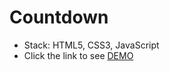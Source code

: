 # Countdown
  - Stack: HTML5, CSS3, JavaScript
  - Click the link to see [DEMO](https://Bishk0.github.io/countdown/)